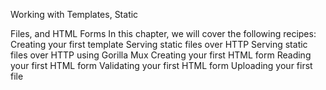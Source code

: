 Working with Templates, Static

Files, and HTML Forms
In this chapter, we will cover the following recipes:
Creating your first template
Serving static files over HTTP
Serving static files over HTTP using Gorilla Mux
Creating your first HTML form
Reading your first HTML form
Validating your first HTML form
Uploading your first file



